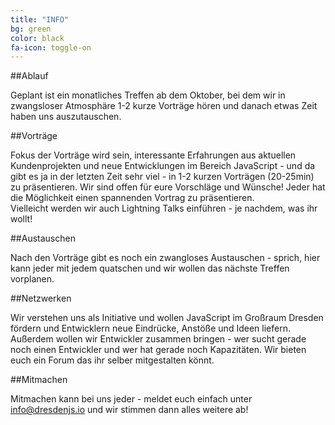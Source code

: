 ```yaml
---
title: "INFO"
bg: green
color: black
fa-icon: toggle-on
---
```


##Ablauf

Geplant ist ein monatliches Treffen ab dem Oktober, bei dem wir in zwangsloser Atmosphäre 1-2 kurze Vorträge hören und danach etwas Zeit haben uns auszutauschen.

##Vorträge

Fokus der Vorträge wird sein, interessante Erfahrungen aus aktuellen Kundenprojekten und neue Entwicklungen im Bereich JavaScript - und da gibt es ja in der letzten Zeit sehr viel - in 1-2 kurzen Vorträgen (20-25min) zu präsentieren. Wir sind offen für eure Vorschläge und Wünsche! Jeder hat die Möglichkeit einen spannenden Vortrag zu präsentieren. <br/>
Vielleicht werden wir auch Lightning Talks einführen - je nachdem, was ihr wollt!

##Austauschen

Nach den Vorträge gibt es noch ein zwangloses Austauschen - sprich, hier kann jeder mit jedem quatschen und wir wollen das nächste Treffen vorplanen.

##Netzwerken

Wir verstehen uns als Initiative und wollen JavaScript im Großraum Dresden fördern und Entwicklern neue Eindrücke, Anstöße und Ideen liefern. Außerdem wollen wir Entwickler zusammen bringen - wer sucht gerade noch einen Entwickler und wer hat gerade noch Kapazitäten. Wir bieten euch ein Forum das ihr selber mitgestalten könnt.

##Mitmachen

Mitmachen kann bei uns jeder - meldet euch einfach unter <a href="mailto:info@dresdenjs.io">info@dresdenjs.io</a> und wir stimmen dann alles weitere ab!
